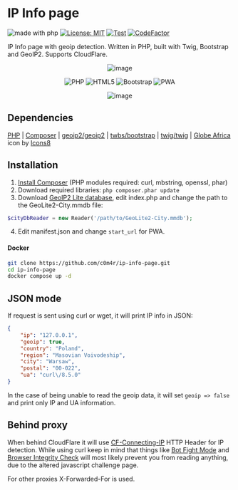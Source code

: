 # IP Info page

![made with php](https://img.shields.io/badge/made%20with-php-%23777BB4?logo=php&logoColor=ffffff)
[![License: MIT](https://img.shields.io/badge/License-MIT-yellow.svg)](https://opensource.org/licenses/MIT)
[![Test](https://github.com/c0m4r/ip-info-page/workflows/PHPMD/badge.svg)](https://github.com/c0m4r/ip-info-page/actions)
[![CodeFactor](https://www.codefactor.io/repository/github/c0m4r/ip-info-page/badge)](https://www.codefactor.io/repository/github/c0m4r/ip-info-page)

IP Info page with geoip detection. Written in PHP, built with Twig, Bootstrap and GeoIP2. Supports CloudFlare.

<div align="center">

![image](https://github.com/c0m4r/ip-info-page/assets/6292788/e6fd7f92-95b0-45ae-9d74-8e6a7611da36)
 
![PHP](https://img.shields.io/badge/php-%23777BB4.svg?style=for-the-badge&logo=php&logoColor=white) ![HTML5](https://img.shields.io/badge/html5-%23E34F26.svg?style=for-the-badge&logo=html5&logoColor=white) ![Bootstrap](https://img.shields.io/badge/bootstrap-%238511FA.svg?style=for-the-badge&logo=bootstrap&logoColor=white) ![PWA](https://img.shields.io/badge/webapp-black.svg?style=for-the-badge&logo=pwa&logoColor=white)

![image](https://github.com/c0m4r/ip-info-page/assets/6292788/4bfc8fc3-fb23-4386-87e8-1e22c686aefb)

</div>

## Dependencies

[PHP](https://www.php.net/downloads.php) | [Composer](https://getcomposer.org/download/) | [geoip2/geoip2](https://github.com/maxmind/GeoIP2-php) | [twbs/bootstrap](https://getbootstrap.com/docs/5.3/getting-started/download/#composer) | [twig/twig](https://twig.symfony.com/doc/3.x/intro.html#installation) | [Globe Africa](https://icons8.com/icon/dxoYK8bxqiJr/globe-africa) icon by [Icons8](https://icons8.com/)

## Installation

1. [Install Composer](https://getcomposer.org/download/) (PHP modules required: curl, mbstring, openssl, phar)
2. Download required libraries: `php composer.phar update`
3. Download [GeoIP2 Lite database](https://dev.maxmind.com/geoip/geolite2-free-geolocation-data), edit index.php and change the path to the GeoLite2-City.mmdb file:

```php
$cityDbReader = new Reader('/path/to/GeoLite2-City.mmdb');
```

4. Edit manifest.json and change `start_url` for PWA.

#### Docker

```bash
git clone https://github.com/c0m4r/ip-info-page.git
cd ip-info-page
docker compose up -d
```

## JSON mode

If request is sent using curl or wget, it will print IP info in JSON:

```json
{
    "ip": "127.0.0.1",
    "geoip": true,
    "country": "Poland",
    "region": "Masovian Voivodeship",
    "city": "Warsaw",
    "postal": "00-022",
    "ua": "curl\/8.5.0"
}
```

In the case of being unable to read the geoip data, it will set ```geoip => false``` and print only IP and UA information.

## Behind proxy

When behind CloudFlare it will use [CF-Connecting-IP](https://developers.cloudflare.com/fundamentals/reference/http-request-headers/#cf-connecting-ip) HTTP Header for IP detection. While using curl keep in mind that things like [Bot Fight Mode](https://developers.cloudflare.com/learning-paths/get-started-free/security/bot-fight-mode/) and [Browser Integrity Check](https://developers.cloudflare.com/waf/tools/browser-integrity-check/) will most likely prevent you from reading anything, due to the altered javascript challenge page.

For other proxies X-Forwarded-For is used.
